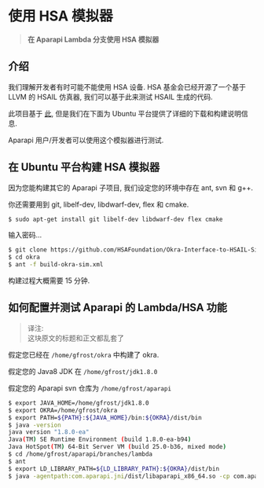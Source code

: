 # 使用 HSA 模拟器

> **在 Aparapi Lambda 分支使用 HSA 模拟器**

## 介绍

我们理解开发者有时可能不能使用 HSA 设备. HSA 基金会已经开源了一个基于 LLVM 的 HSAIL 仿真器, 我们可以基于此来测试 HSAIL 生成的代码.

此项目基于 [此](https://github.com/HSAFoundation/Okra-Interface-to-HSAIL-Simulator), 但是我们在下面为 Ubuntu 平台提供了详细的下载和构建说明信息.

Aparapi 用户/开发者可以使用这个模拟器进行测试.

## 在 Ubuntu 平台构建 HSA 模拟器

因为您能构建其它的 Aparapi 子项目, 我们设定您的环境中存在 ant, svn 和 g++.

你还需要用到 git, libelf-dev, libdwarf-dev, flex 和 cmake.

```bash
$ sudo apt-get install git libelf-dev libdwarf-dev flex cmake
```

输入密码…

```bash
$ git clone https://github.com/HSAFoundation/Okra-Interface-to-HSAIL-Simulator.git okra
$ cd okra
$ ant -f build-okra-sim.xml
```

构建过程大概需要 15 分钟.

## 如何配置并测试 Aparapi 的 Lambda/HSA 功能

> 译注:  
> 这块原文的标题和正文都乱套了

假定您已经在 `/home/gfrost/okra` 中构建了 okra.

假定您的 Java8 JDK 在 `/home/gfrost/jdk1.8.0`

假定您的 Aparapi svn 仓库为 `/home/gfrost/aparapi`

```bash
$ export JAVA_HOME=/home/gfrost/jdk1.8.0
$ export OKRA=/home/gfrost/okra
$ export PATH=${PATH}:${JAVA_HOME}/bin:${OKRA}/dist/bin
$ java -version
java version "1.8.0-ea"
Java(TM) SE Runtime Environment (build 1.8.0-ea-b94)
Java HotSpot(TM) 64-Bit Server VM (build 25.0-b36, mixed mode)
$ cd /home/gfrost/aparapi/branches/lambda
$ ant
$ export LD_LIBRARY_PATH=${LD_LIBRARY_PATH}:${OKRA}/dist/bin
$ java -agentpath:com.aparapi.jni/dist/libaparapi_x86_64.so -cp com.aparapi/dist/aparapi.jar:${OKRA}/dist/okra.jar hsailtest.Squares
```
